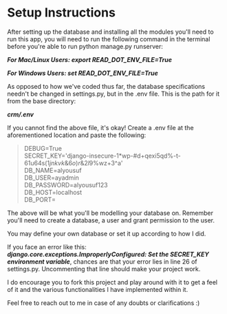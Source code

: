 # Setup Instructions 

After setting up the database and installing all the modules you'll need to run this app, you will need to run the following command in the terminal before you're able to run python manage.py runserver:

***For Mac/Linux Users: export READ_DOT_ENV_FILE=True***

***For Windows Users: set READ_DOT_ENV_FILE=True***

As opposed to how we've coded thus far, the database specifications needn't be changed in settings.py, but in the .env file. This is the path for it from the base directory: 

***crm/.env***

If you cannot find the above file, it's okay! Create a .env file at the aforementioned location and paste the following:

> DEBUG=True \
> SECRET_KEY='django-insecure-1*wp-#d+qexi5qd%-t-61u64s($1jnkvk\&6o)r\&2l9$%wz+3^a' \
DB_NAME=alyousuf \
DB_USER=ayadmin \
DB_PASSWORD=alyousuf123 \
DB_HOST=localhost \
DB_PORT=

The above will be what you'll be modelling your database on. Remember you'll need to create a database, a user and grant permission to the user.

You may define your own database or set it up according to how I did.

If you face an error like this: ***django.core.exceptions.ImproperlyConfigured: Set the SECRET_KEY environment variable***,
chances are that your error lies in line 26 of settings.py. Uncommenting that line should make your project work.

I do encourage you to fork this project and play around with it to get a feel of it and the various functionalities I have implemented within it.

Feel free to reach out to me in case of any doubts or clarifications :)
